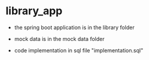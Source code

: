 # library_app

- the spring boot application is in the library folder

- mock data is in the mock data folder

- code implementation in sql file "implementation.sql"
